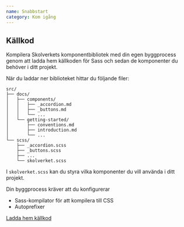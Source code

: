 ```yaml
---
name: Snabbstart
category: Kom igång
---
```


## Källkod

Kompilera Skolverkets komponentbibliotek med din egen byggprocess genom att ladda hem källkoden för Sass och sedan de komponenter du behöver i ditt projekt.

När du laddar ner biblioteket hittar du följande filer:

```
src/
├── docs/
│   ├── components/
│   │   ├── _accordion.md
│   │   ├── _buttons.md
│   │   └── ...
│   └── getting-started/
│       ├── conventions.md
│       ├── introduction.md
│       └── ...
└── scss/
    ├── _accordion.scss
    ├── _buttons.scss
    ├── ...
    └── skolverket.scss
```

I `skolverket.scss` kan du styra vilka komponenter du vill använda i ditt projekt.

Din byggprocess kräver att du konfigurerar

- Sass-kompilator för att kompilera till CSS
- Autoprefixer

<a href="https://github.com/AcandoCxC/skolverket-komponentbibliotek/releases/latest" class="btn btn-primary">Ladda hem källkod</a>